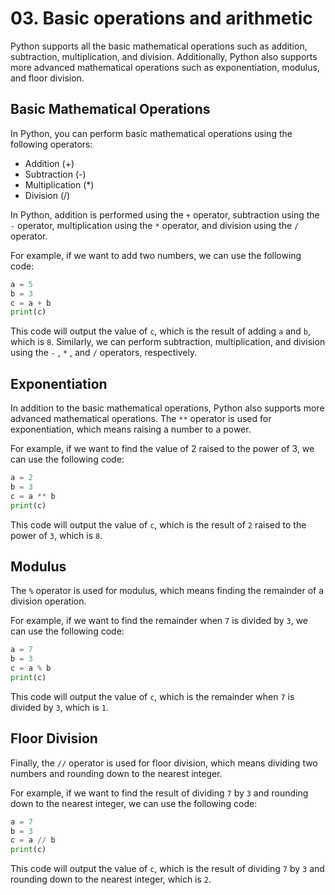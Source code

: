 # 03. Basic operations and arithmetic
Python supports all the basic mathematical operations such as addition, subtraction, multiplication, and division. Additionally, Python also supports more advanced mathematical operations such as exponentiation, modulus, and floor division.

## Basic Mathematical Operations
In Python, you can perform basic mathematical operations using the following operators:

- Addition (+)
- Subtraction (-)
- Multiplication (*)
- Division (/)

In Python, addition is performed using the `+` operator, subtraction using the `-` operator, multiplication using the `*` operator, and division using the `/` operator.

For example, if we want to add two numbers, we can use the following code:
```python
a = 5
b = 3
c = a + b
print(c)
```
This code will output the value of `c`, which is the result of adding `a` and `b`, which is `8`. Similarly, we can perform subtraction, multiplication, and division using the `-` , `*` , and `/` operators, respectively.

## Exponentiation

In addition to the basic mathematical operations, Python also supports more advanced mathematical operations. The `**` operator is used for exponentiation, which means raising a number to a power. 

For example, if we want to find the value of 2 raised to the power of 3, we can use the following code:

```python
a = 2
b = 3
c = a ** b
print(c)
```
This code will output the value of `c`, which is the result of `2` raised to the power of `3`, which is `8`.
## Modulus
The `%` operator is used for modulus, which means finding the remainder of a division operation. 

For example, if we want to find the remainder when `7` is divided by `3`, we can use the following code:

```python
a = 7
b = 3
c = a % b
print(c)
```

This code will output the value of `c`, which is the remainder when `7` is divided by `3`, which is `1`.

## Floor Division
Finally, the `//` operator is used for floor division, which means dividing two numbers and rounding down to the nearest integer.

For example, if we want to find the result of dividing `7` by `3` and rounding down to the nearest integer, we can use the following code:

```python
a = 7
b = 3
c = a // b
print(c)
```
This code will output the value of `c`, which is the result of dividing `7` by `3` and rounding down to the nearest integer, which is `2`.
